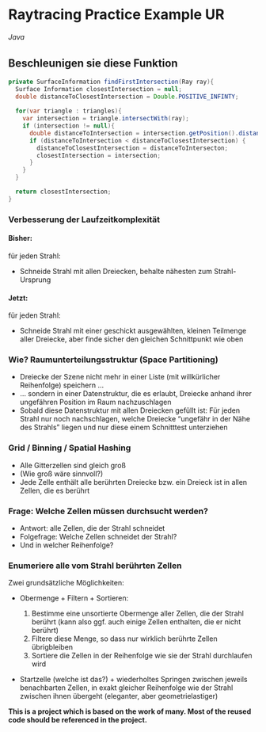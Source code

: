 # Raytracing Practice Example UR
###### Java

## Beschleunigen sie diese Funktion

```java
private SurfaceInformation findFirstIntersection(Ray ray){
  Surface Information closestIntersection = null;
  double distanceToClosestIntersection = Double.POSITIVE_INFINTY;
  
  for(var triangle : triangles){
    var intersection = triangle.intersectWith(ray);
    if (intersection != null){
      double distanceToIntersection = intersection.getPosition().distance(ray.getOrigin());
      if (distanceToIntersection < distanceToClosestIntersection) {
        distanceToClosestIntersection = distanceToIntersecton;
        closestIntersection = intersection;
      }
    }
  }

  return closestIntersection;
}
```

### Verbesserung der Laufzeitkomplexität

#### Bisher:
für jeden Strahl:
- Schneide Strahl mit allen Dreiecken, behalte nähesten zum Strahl-Ursprung

#### Jetzt:
für jeden Strahl:
- Schneide Strahl mit einer geschickt ausgewählten, kleinen Teilmenge aller Dreiecke, aber finde sicher den gleichen Schnittpunkt wie oben

### Wie? Raumunterteilungsstruktur (Space Partitioning)

- Dreiecke der Szene nicht mehr in einer Liste (mit willkürlicher Reihenfolge) speichern …
- … sondern in einer Datenstruktur, die es erlaubt, Dreiecke anhand ihrer ungefähren Position im Raum nachzuschlagen
- Sobald diese Datenstruktur mit allen Dreiecken gefüllt ist: Für jeden Strahl nur noch nachschlagen, welche Dreiecke “ungefähr in der Nähe des Strahls” liegen und nur diese einem Schnitttest unterziehen



### Grid / Binning / Spatial Hashing

- Alle Gitterzellen sind gleich groß
- (Wie groß wäre sinnvoll?)
- Jede Zelle enthält alle berührten Dreiecke bzw. ein Dreieck ist in allen Zellen, die es berührt

### Frage: Welche Zellen müssen durchsucht werden?

- Antwort: alle Zellen, die der Strahl schneidet
- Folgefrage: Welche Zellen schneidet der Strahl?
- Und in welcher Reihenfolge?

### Enumeriere alle vom Strahl berührten Zellen

Zwei grundsätzliche Möglichkeiten:

- Obermenge + Filtern + Sortieren:
  1. Bestimme eine unsortierte Obermenge aller Zellen, die der Strahl berührt (kann also ggf. auch einige Zellen enthalten, die er nicht berührt)
  2. Filtere diese Menge, so dass nur wirklich berührte Zellen übrigbleiben
  3. Sortiere die Zellen in der Reihenfolge wie sie der Strahl durchlaufen wird

- Startzelle (welche ist das?) + wiederholtes Springen zwischen jeweils benachbarten Zellen, in exakt gleicher Reihenfolge wie der Strahl zwischen ihnen übergeht (eleganter, aber geometrielastiger)

**This is a project which is based on the work of many. Most of the reused code should be referenced in the project.**
